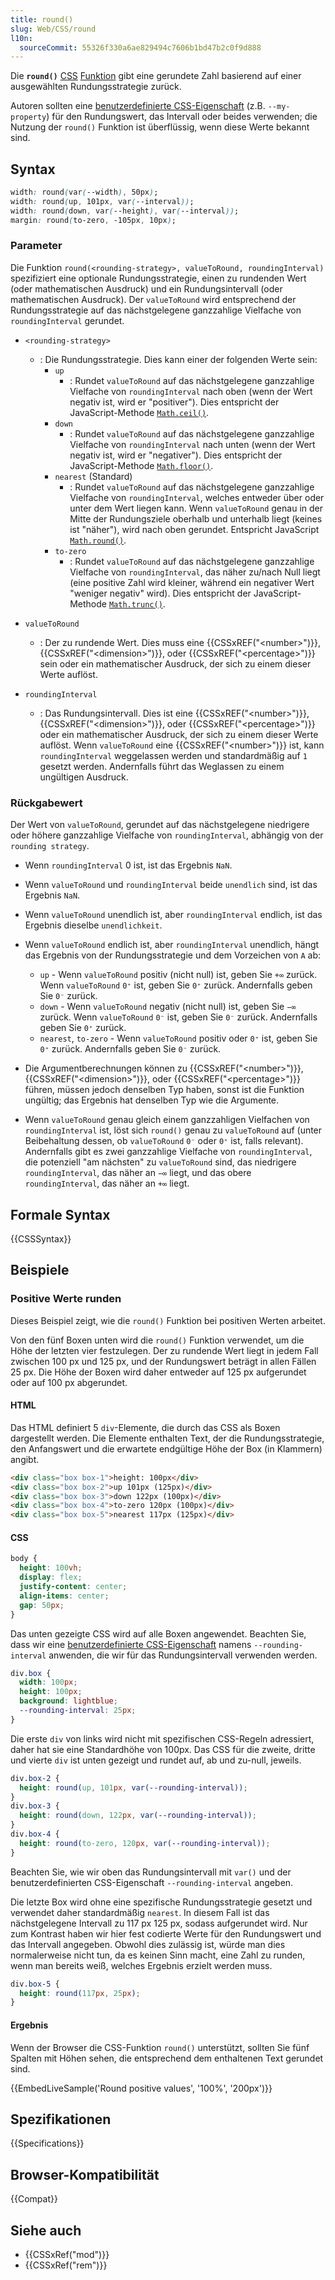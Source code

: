 ```yaml
---
title: round()
slug: Web/CSS/round
l10n:
  sourceCommit: 55326f330a6ae829494c7606b1bd47b2c0f9d888
---
```


Die **`round()`** [CSS](/de/docs/Web/CSS) [Funktion](/de/docs/Web/CSS/CSS_values_and_units/CSS_value_functions) gibt eine gerundete Zahl basierend auf einer ausgewählten Rundungsstrategie zurück.

Autoren sollten eine [benutzerdefinierte CSS-Eigenschaft](/de/docs/Web/CSS/Reference/Properties/--*) (z.B. `--my-property`) für den Rundungswert, das Intervall oder beides verwenden; die Nutzung der `round()` Funktion ist überflüssig, wenn diese Werte bekannt sind.

## Syntax

```css
width: round(var(--width), 50px);
width: round(up, 101px, var(--interval));
width: round(down, var(--height), var(--interval));
margin: round(to-zero, -105px, 10px);
```

### Parameter

Die Funktion `round(<rounding-strategy>, valueToRound, roundingInterval)` spezifiziert eine optionale Rundungsstrategie, einen zu rundenden Wert (oder mathematischen Ausdruck) und ein Rundungsintervall (oder mathematischen Ausdruck).
Der `valueToRound` wird entsprechend der Rundungsstrategie auf das nächstgelegene ganzzahlige Vielfache von `roundingInterval` gerundet.

- `<rounding-strategy>`
  - : Die Rundungsstrategie.
    Dies kann einer der folgenden Werte sein:
    - `up`
      - : Rundet `valueToRound` auf das nächstgelegene ganzzahlige Vielfache von `roundingInterval` nach oben (wenn der Wert negativ ist, wird er "positiver"). Dies entspricht der JavaScript-Methode [`Math.ceil()`](/de/docs/Web/JavaScript/Reference/Global_Objects/Math/ceil).
    - `down`
      - : Rundet `valueToRound` auf das nächstgelegene ganzzahlige Vielfache von `roundingInterval` nach unten (wenn der Wert negativ ist, wird er "negativer"). Dies entspricht der JavaScript-Methode [`Math.floor()`](/de/docs/Web/JavaScript/Reference/Global_Objects/Math/floor).
    - `nearest` (Standard)
      - : Rundet `valueToRound` auf das nächstgelegene ganzzahlige Vielfache von `roundingInterval`, welches entweder über oder unter dem Wert liegen kann.
        Wenn `valueToRound` genau in der Mitte der Rundungsziele oberhalb und unterhalb liegt (keines ist "näher"), wird nach oben gerundet.
        Entspricht JavaScript [`Math.round()`](/de/docs/Web/JavaScript/Reference/Global_Objects/Math/round).
    - `to-zero`
      - : Rundet `valueToRound` auf das nächstgelegene ganzzahlige Vielfache von `roundingInterval`, das näher zu/nach Null liegt (eine positive Zahl wird kleiner, während ein negativer Wert "weniger negativ" wird). Dies entspricht der JavaScript-Methode [`Math.trunc()`](/de/docs/Web/JavaScript/Reference/Global_Objects/Math/trunc).

- `valueToRound`
  - : Der zu rundende Wert.
    Dies muss eine {{CSSxREF("&lt;number&gt;")}}, {{CSSxREF("&lt;dimension&gt;")}}, oder {{CSSxREF("&lt;percentage&gt;")}} sein oder ein mathematischer Ausdruck, der sich zu einem dieser Werte auflöst.

- `roundingInterval`
  - : Das Rundungsintervall.
    Dies ist eine {{CSSxREF("&lt;number&gt;")}}, {{CSSxREF("&lt;dimension&gt;")}}, oder {{CSSxREF("&lt;percentage&gt;")}} oder ein mathematischer Ausdruck, der sich zu einem dieser Werte auflöst. Wenn `valueToRound` eine {{CSSxREF("&lt;number&gt;")}} ist, kann `roundingInterval` weggelassen werden und standardmäßig auf `1` gesetzt werden. Andernfalls führt das Weglassen zu einem ungültigen Ausdruck.

### Rückgabewert

Der Wert von `valueToRound`, gerundet auf das nächstgelegene niedrigere oder höhere ganzzahlige Vielfache von `roundingInterval`, abhängig von der `rounding strategy`.

- Wenn `roundingInterval` 0 ist, ist das Ergebnis `NaN`.
- Wenn `valueToRound` und `roundingInterval` beide `unendlich` sind, ist das Ergebnis `NaN`.
- Wenn `valueToRound` unendlich ist, aber `roundingInterval` endlich, ist das Ergebnis dieselbe `unendlichkeit`.
- Wenn `valueToRound` endlich ist, aber `roundingInterval` unendlich, hängt das Ergebnis von der Rundungsstrategie und dem Vorzeichen von `A` ab:
  - `up` - Wenn `valueToRound` positiv (nicht null) ist, geben Sie `+∞` zurück. Wenn `valueToRound` `0⁺` ist, geben Sie `0⁺` zurück. Andernfalls geben Sie `0⁻` zurück.
  - `down` - Wenn `valueToRound` negativ (nicht null) ist, geben Sie `−∞` zurück. Wenn `valueToRound` `0⁻` ist, geben Sie `0⁻` zurück. Andernfalls geben Sie `0⁺` zurück.
  - `nearest`, `to-zero` - Wenn `valueToRound` positiv oder `0⁺` ist, geben Sie `0⁺` zurück. Andernfalls geben Sie `0⁻` zurück.

- Die Argumentberechnungen können zu {{CSSxREF("&lt;number&gt;")}}, {{CSSxREF("&lt;dimension&gt;")}}, oder {{CSSxREF("&lt;percentage&gt;")}} führen, müssen jedoch denselben Typ haben, sonst ist die Funktion ungültig; das Ergebnis hat denselben Typ wie die Argumente.
- Wenn `valueToRound` genau gleich einem ganzzahligen Vielfachen von `roundingInterval` ist, löst sich `round()` genau zu `valueToRound` auf (unter Beibehaltung dessen, ob `valueToRound` `0⁻` oder `0⁺` ist, falls relevant). Andernfalls gibt es zwei ganzzahlige Vielfache von `roundingInterval`, die potenziell "am nächsten" zu `valueToRound` sind, das niedrigere `roundingInterval`, das näher an `−∞` liegt, und das obere `roundingInterval`, das näher an `+∞` liegt.

## Formale Syntax

{{CSSSyntax}}

## Beispiele

### Positive Werte runden

Dieses Beispiel zeigt, wie die `round()` Funktion bei positiven Werten arbeitet.

Von den fünf Boxen unten wird die `round()` Funktion verwendet, um die Höhe der letzten vier festzulegen.
Der zu rundende Wert liegt in jedem Fall zwischen 100 px und 125 px, und der Rundungswert beträgt in allen Fällen 25 px.
Die Höhe der Boxen wird daher entweder auf 125 px aufgerundet oder auf 100 px abgerundet.

#### HTML

Das HTML definiert 5 `div`-Elemente, die durch das CSS als Boxen dargestellt werden.
Die Elemente enthalten Text, der die Rundungsstrategie, den Anfangswert und die erwartete endgültige Höhe der Box (in Klammern) angibt.

```html
<div class="box box-1">height: 100px</div>
<div class="box box-2">up 101px (125px)</div>
<div class="box box-3">down 122px (100px)</div>
<div class="box box-4">to-zero 120px (100px)</div>
<div class="box box-5">nearest 117px (125px)</div>
```

#### CSS

```css hidden
body {
  height: 100vh;
  display: flex;
  justify-content: center;
  align-items: center;
  gap: 50px;
}
```

Das unten gezeigte CSS wird auf alle Boxen angewendet.
Beachten Sie, dass wir eine [benutzerdefinierte CSS-Eigenschaft](/de/docs/Web/CSS/Reference/Properties/--*) namens `--rounding-interval` anwenden, die wir für das Rundungsintervall verwenden werden.

```css
div.box {
  width: 100px;
  height: 100px;
  background: lightblue;
  --rounding-interval: 25px;
}
```

Die erste `div` von links wird nicht mit spezifischen CSS-Regeln adressiert, daher hat sie eine Standardhöhe von 100px.
Das CSS für die zweite, dritte und vierte `div` ist unten gezeigt und rundet auf, ab und zu-null, jeweils.

```css
div.box-2 {
  height: round(up, 101px, var(--rounding-interval));
}
div.box-3 {
  height: round(down, 122px, var(--rounding-interval));
}
div.box-4 {
  height: round(to-zero, 120px, var(--rounding-interval));
}
```

Beachten Sie, wie wir oben das Rundungsintervall mit `var()` und der benutzerdefinierten CSS-Eigenschaft `--rounding-interval` angeben.

Die letzte Box wird ohne eine spezifische Rundungsstrategie gesetzt und verwendet daher standardmäßig `nearest`.
In diesem Fall ist das nächstgelegene Intervall zu 117 px 125 px, sodass aufgerundet wird.
Nur zum Kontrast haben wir hier fest codierte Werte für den Rundungswert und das Intervall angegeben.
Obwohl dies zulässig ist, würde man dies normalerweise nicht tun, da es keinen Sinn macht, eine Zahl zu runden, wenn man bereits weiß, welches Ergebnis erzielt werden muss.

```css
div.box-5 {
  height: round(117px, 25px);
}
```

#### Ergebnis

Wenn der Browser die CSS-Funktion `round()` unterstützt, sollten Sie fünf Spalten mit Höhen sehen, die entsprechend dem enthaltenen Text gerundet sind.

{{EmbedLiveSample('Round positive values', '100%', '200px')}}

## Spezifikationen

{{Specifications}}

## Browser-Kompatibilität

{{Compat}}

## Siehe auch

- {{CSSxRef("mod")}}
- {{CSSxRef("rem")}}
